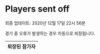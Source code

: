# Players sent off
최종 업데이트: 2020년 12월 17일 22시 56분


경기 중 오류가 발생하는 경우 자동으로 퇴장됩니다.


| 퇴장된 참가자 |
|:---:|